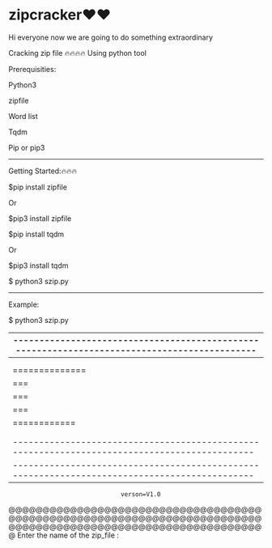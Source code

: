 # zipcracker❤️❤️
Hi everyone now we are going to do something extraordinary

Cracking zip file 
🔥🔥🔥🔥
Using python tool

Prerequisities:

Python3

zipfile

Word list

Tqdm

Pip or pip3
______________________________________________

Getting Started:🔥🔥🔥

$pip install zipfile

Or

$pip3 install zipfile

$pip install tqdm 

Or

$pip3 install tqdm

$ python3 szip.py
______________________________________________

Example:

$ python3 szip.py




   |---------------------------------------------------------------------------------------------|
   |---------------------------------------------------------------------------------------------|
   |                                                                                             |
   |                                                                                             |
   |   ==============  ||    ||^^^^^^^^        cc cc cc                               ||   ((    |
   |             ===   ||    ||      ^^       cc                                      ||  ((     |
   |           ===     ||    ||^^^^^^^^       cc           rrrrr   *aaaa*     cccc    ||((       |
   |        ===        ||    ||               cc           rr      aa  aa    cc       ||  ((     |
   |    ============   ||    ||                cc cc cc    rr      *aaaa*aa   cccc    ||    ((   |
   |                                                                                             |
   |                                                                                             |
   |---------------------------------------------------------------------------------------------|
   |---------------------------------------------------------------------------------------------|author:@spectradhanush

                                   verson=V1.0

@@@@@@@@@@@@@@@@@@@@@@@@@@@@@@@@@@@@@@@@@@@@@@@@@@@@@@@@@@@@@@@@@@@@@@@@@@@@@@@@@@@@@@@@@@@@@@@@@@@@@@@@@@@@@@@@
 Enter the name of the zip_file :

